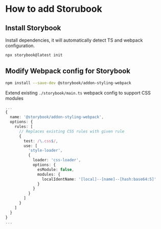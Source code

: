 # How to add Storubook

## Install Storybook

Install dependencies, it will automatically detect TS and webpack configuration.

```bash
npx storybook@latest init
```

## Modify Webpack config for Storybook




```bash
npm install --save-dev @storybook/addon-styling-webpack
```

Extend existing `./storybook/main.ts` webpack config to support CSS modules

```ts
...
{
  name: '@storybook/addon-styling-webpack',
  options: {
    rules: [
      // Replaces existing CSS rules with given rule
      {
        test: /\.css$/,
        use: [
          'style-loader',
          {
            loader: 'css-loader',
            options: {
              esModule: false,
              modules: {
                localIdentName: '[local]--[name]--[hash:base64:5]'
              }
            }
          }
        ]
      }
    ]
  }
}
...
```

